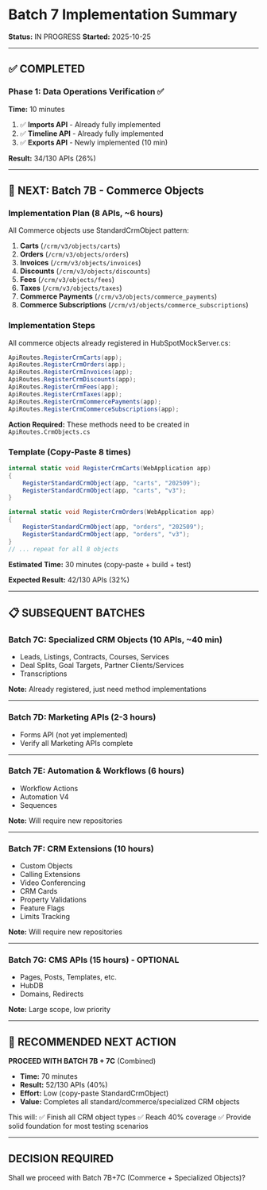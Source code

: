 # Batch 7 Implementation Summary

**Status:** IN PROGRESS
**Started:** 2025-10-25

---

## ✅ COMPLETED

### Phase 1: Data Operations Verification ✅
**Time:** 10 minutes

1. ✅ **Imports API** - Already fully implemented
2. ✅ **Timeline API** - Already fully implemented
3. ✅ **Exports API** - Newly implemented (10 min)

**Result:** 34/130 APIs (26%)

---

## 🔄 NEXT: Batch 7B - Commerce Objects

### Implementation Plan (8 APIs, ~6 hours)

All Commerce objects use StandardCrmObject pattern:

1. **Carts** (`/crm/v3/objects/carts`)
2. **Orders** (`/crm/v3/objects/orders`)
3. **Invoices** (`/crm/v3/objects/invoices`)
4. **Discounts** (`/crm/v3/objects/discounts`)
5. **Fees** (`/crm/v3/objects/fees`)
6. **Taxes** (`/crm/v3/objects/taxes`)
7. **Commerce Payments** (`/crm/v3/objects/commerce_payments`)
8. **Commerce Subscriptions** (`/crm/v3/objects/commerce_subscriptions`)

### Implementation Steps

All commerce objects already registered in HubSpotMockServer.cs:
```csharp
ApiRoutes.RegisterCrmCarts(app);
ApiRoutes.RegisterCrmOrders(app);
ApiRoutes.RegisterCrmInvoices(app);
ApiRoutes.RegisterCrmDiscounts(app);
ApiRoutes.RegisterCrmFees(app);
ApiRoutes.RegisterCrmTaxes(app);
ApiRoutes.RegisterCrmCommercePayments(app);
ApiRoutes.RegisterCrmCommerceSubscriptions(app);
```

**Action Required:** These methods need to be created in `ApiRoutes.CrmObjects.cs`

### Template (Copy-Paste 8 times)

```csharp
internal static void RegisterCrmCarts(WebApplication app)
{
    RegisterStandardCrmObject(app, "carts", "202509");
    RegisterStandardCrmObject(app, "carts", "v3");
}

internal static void RegisterCrmOrders(WebApplication app)
{
    RegisterStandardCrmObject(app, "orders", "202509");
    RegisterStandardCrmObject(app, "orders", "v3");
}
// ... repeat for all 8 objects
```

**Estimated Time:** 30 minutes (copy-paste + build + test)

**Expected Result:** 42/130 APIs (32%)

---

## 📋 SUBSEQUENT BATCHES

### Batch 7C: Specialized CRM Objects (10 APIs, ~40 min)
- Leads, Listings, Contracts, Courses, Services
- Deal Splits, Goal Targets, Partner Clients/Services
- Transcriptions

**Note:** Already registered, just need method implementations

---

### Batch 7D: Marketing APIs (2-3 hours)
- Forms API (not yet implemented)
- Verify all Marketing APIs complete

---

### Batch 7E: Automation & Workflows (6 hours)
- Workflow Actions
- Automation V4
- Sequences

**Note:** Will require new repositories

---

### Batch 7F: CRM Extensions (10 hours)
- Custom Objects
- Calling Extensions
- Video Conferencing
- CRM Cards
- Property Validations
- Feature Flags
- Limits Tracking

**Note:** Will require new repositories

---

### Batch 7G: CMS APIs (15 hours) - OPTIONAL
- Pages, Posts, Templates, etc.
- HubDB
- Domains, Redirects

**Note:** Large scope, low priority

---

## 🎯 RECOMMENDED NEXT ACTION

**PROCEED WITH BATCH 7B + 7C** (Combined)
- **Time:** 70 minutes
- **Result:** 52/130 APIs (40%)
- **Effort:** Low (copy-paste StandardCrmObject)
- **Value:** Completes all standard/commerce/specialized CRM objects

This will:
✅ Finish all CRM object types
✅ Reach 40% coverage
✅ Provide solid foundation for most testing scenarios

---

## DECISION REQUIRED

Shall we proceed with Batch 7B+7C (Commerce + Specialized Objects)?
